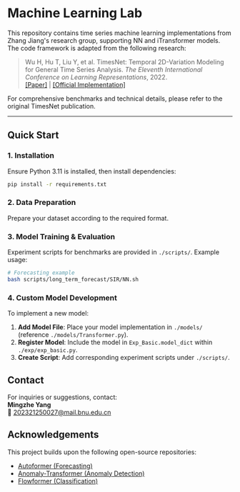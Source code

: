# Machine Learning Lab 

This repository contains time series machine learning implementations from Zhang Jiang's research group, supporting NN and iTransformer models. The code framework is adapted from the following research:

> Wu H, Hu T, Liu Y, et al. TimesNet: Temporal 2D-Variation Modeling for General Time Series Analysis. *The Eleventh International Conference on Learning Representations*, 2022.  
> [[Paper]](https://arxiv.org/abs/2210.02186) | [[Official Implementation]](https://github.com/thuml/Time-Series-Library)

For comprehensive benchmarks and technical details, please refer to the original TimesNet publication.

---

## Quick Start

### 1. Installation
Ensure Python 3.11 is installed, then install dependencies:
```bash
pip install -r requirements.txt
```

### 2. Data Preparation
Prepare your dataset according to the required format.

### 3. Model Training & Evaluation
Experiment scripts for benchmarks are provided in `./scripts/`. Example usage:
```bash
# Forecasting example
bash scripts/long_term_forecast/SIR/NN.sh
```

### 4. Custom Model Development
To implement a new model:
1. **Add Model File**: Place your model implementation in `./models/` (reference `./models/Transformer.py`).
2. **Register Model**: Include the model in `Exp_Basic.model_dict` within `./exp/exp_basic.py`.
3. **Create Script**: Add corresponding experiment scripts under `./scripts/`.


## Contact
For inquiries or suggestions, contact:  
**Mingzhe Yang**  
📧 202321250027@mail.bnu.edu.cn


## Acknowledgements
This project builds upon the following open-source repositories:
- [Autoformer (Forecasting)](https://github.com/thuml/Autoformer)
- [Anomaly-Transformer (Anomaly Detection)](https://github.com/thuml/Anomaly-Transformer)
- [Flowformer (Classification)](https://github.com/thuml/Flowformer)
